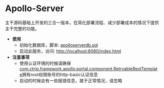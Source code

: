 # Apollo-Server
主干源码基础上开发的三合一版本，在简化部署流程、减少部署成本的情况下提供主干完整的功能。
* **使用**
  * 初始化数据库，脚本: [apolloserverdb.sql](https://github.com/progr1mmer/apollo/tree/master/apollo-server/sql/apolloserverdb.sql)
  * 启动此服务，访问: [http://localhost:8080/index.html](http://localhost:8080/index.html)
* **注意事项**
  * 使用认证环境的时候请确保[com.ctrip.framework.apollo.portal.component.RetryableRestTemplate](https://github.com/progr1mmer/apollo/tree/master/apollo-server/src/com/ctrip/framework/apollo/portal/component/RetryableRestTemplate.java)拥有root权限账号的http-basic认证信息
  * 启动的时候会有一些报错信息，属于正常情况，请忽略
